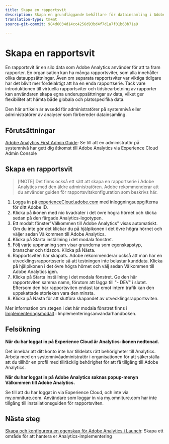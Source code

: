 ```yaml
---
title: Skapa en rapportsvit
description: Skapa en grundläggande behållare för datainsamling i Adobe Analytics.
translation-type: tm+mt
source-git-commit: 984d6034d14cc4256d93bd4f7d1a7f01b63b71e9

---
```



# Skapa en rapportsvit

En rapportsvit är en silo data som Adobe Analytics använder för att ta fram rapporter. En organisation kan ha många rapportsviter, som alla innehåller olika datauppsättningar. Även om separata rapportsviter var viktiga tidigare har det blivit mer fördelaktigt att ha en enda rapportserie. Tack vare introduktionen till virtuella rapportsviter och tidsbearbetning av rapporter kan användaren skapa egna underuppsättningar av data, vilket ger flexibilitet att hämta både globala och platsspecifika data.

Den här artikeln är avsedd för administratörer på systemnivå eller administratörer av analyser som förbereder datainsamling.

## Förutsättningar

[Adobe Analytics First Admin Guide](first-admin-guide.md): Se till att en administratör på systemnivå har gett dig åtkomst till Adobe Analytics via Experience Cloud Admin Console

## Skapa en rapportsvit

> [!NOTE] Det finns också ett sätt att skapa en rapportserie i Adobe Analytics med den äldre administratören. Adobe rekommenderar att du använder guiden för rapportsvitskonfiguration som beskrivs här.

1. Logga in på [experienceCloud.adobe.com](https://experiencecloud.adobe.com) med inloggningsuppgifterna för ditt Adobe ID.
1. Klicka på ikonen med nio kvadrater i det övre högra hörnet och klicka sedan på den färgade Analytics-logotypen.
1. Ett modalt fönster&quot;Välkommen till Adobe Analytics&quot; visas automatiskt. Om du inte gör det klickar du på hjälpikonen i det övre högra hörnet och väljer sedan Välkommen till Adobe Analytics.
1. Klicka på Starta inställning i det modala fönstret.
1. Följ varje uppmaning som visar grunderna som egenskapstyp, branscher och tidszon. Klicka på Nästa.
1. Rapportsviten har skapats. Adobe rekommenderar också att man har en utvecklingsrapportsserie så att testningen inte belastar kunddata. Klicka på hjälpikonen i det övre högra hörnet och välj sedan Välkommen till Adobe Analytics igen.
1. Klicka på Starta inställning i det modala fönstret.
Ge den här rapportsviten samma namn, förutom att lägga till &quot;- DEV&quot; i slutet. Eftersom den här rapportsviten endast tar emot intern trafik kan den uppskattade storleken vara den minsta.
1. Klicka på Nästa för att slutföra skapandet av utvecklingsrapportsviten.

Mer information om stegen i det här modala fönstret finns i [Implementeringsmodalt](/help/implement/prepare/implementation-modal.md) i Implementeringsanvändarhandboken.

## Felsökning

**När du har loggat in på Experience Cloud är Analytics-ikonen nedtonad.**

Det innebär att ditt konto inte har tilldelats rätt behörigheter till Analytics. Arbeta med en systemnivåadministratör i organisationen för att säkerställa att du tillhör en profil med tillräcklig behörighet för att få tillgång till Adobe Analytics.

**När du har loggat in på Adobe Analytics saknas popup-menyn Välkommen till Adobe Analytics.**

Se till att du har loggat in via Experience Cloud, och inte via my.omniture.com. Användare som loggar in via my.omniture.com har inte tillgång till installationsguiden för rapportsviten.

## Nästa steg

[Skapa och konfigurera en egenskap för Adobe Analytics i Launch](/help/implement/launch/create-analytics-property.md): Skapa ett område för att hantera er Analytics-implementering
